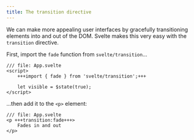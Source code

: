 ```yaml
---
title: The transition directive
---
```


We can make more appealing user interfaces by gracefully transitioning elements into and out of the DOM. Svelte makes this very easy with the `transition` directive.

First, import the `fade` function from `svelte/transition`...

```svelte
/// file: App.svelte
<script>
	+++import { fade } from 'svelte/transition';+++

	let visible = $state(true);
</script>
```

...then add it to the `<p>` element:

```svelte
/// file: App.svelte
<p +++transition:fade+++>
	Fades in and out
</p>
```
